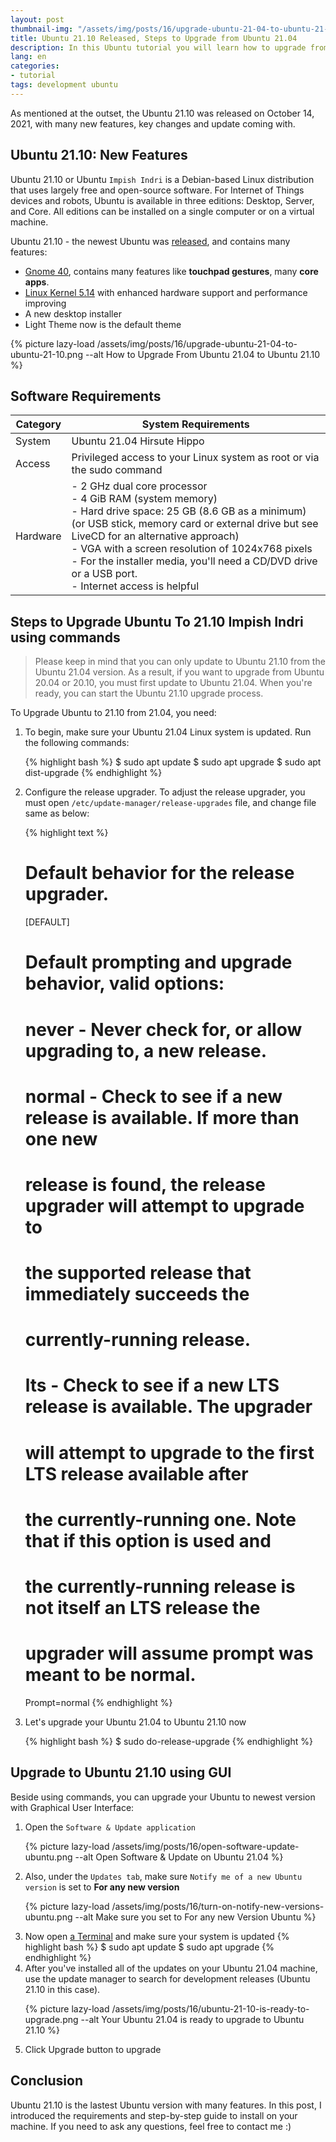 ```yaml
---
layout: post
thumbnail-img: "/assets/img/posts/16/upgrade-ubuntu-21-04-to-ubuntu-21-10.png"
title: Ubuntu 21.10 Released, Steps to Upgrade from Ubuntu 21.04
description: In this Ubuntu tutorial you will learn how to upgrade from Ubuntu 21.04 to 21.10 'Impish Indri' with many features, enhancements. This step by step guide is very easy to install.
lang: en
categories:
- tutorial
tags: development ubuntu
---
```


As mentioned at the outset, the Ubuntu 21.10 was released on October 14, 2021, with many new features, key changes and update coming with.

<div class="bg-light sidebar-module sidebar-module-inset" id="toc"></div>

## Ubuntu 21.10: New Features

Ubuntu 21.10 or Ubuntu `Impish Indri` is a Debian-based Linux distribution that uses largely free and open-source software. For Internet of Things devices and robots, Ubuntu is available in three editions: Desktop, Server, and Core. All editions can be installed on a single computer or on a virtual machine.

Ubuntu 21.10 - the newest Ubuntu was [released](https://releases.ubuntu.com/21.10/), and contains many features:

* [Gnome 40](https://forty.gnome.org/), contains many features like **touchpad gestures**, many **core apps**.
* [Linux Kernel 5.14](https://www.kernel.org/) with enhanced hardware support and performance improving
* A new desktop installer
* Light Theme now is the default theme

{% picture lazy-load /assets/img/posts/16/upgrade-ubuntu-21-04-to-ubuntu-21-10.png --alt How to Upgrade From Ubuntu 21.04 to Ubuntu 21.10 %} 

## Software Requirements

| Category | System Requirements                                                    |
| -------- | ---------------------------------------------------------------------- |
| System   | Ubuntu 21.04 Hirsute Hippo                                             |
| Access   | Privileged access to your Linux system as root or via the sudo command |
| Hardware | - 2 GHz dual core processor<br/> - 4 GiB RAM (system memory)<br/> - Hard drive space: 25 GB (8.6 GB as a minimum) (or USB stick, memory card or external drive but see LiveCD for an alternative approach)<br/> - VGA with a screen resolution of 1024x768 pixels<br/> - For the installer media, you'll need a CD/DVD drive or a USB port.<br/> - Internet access is helpful |

## Steps to Upgrade Ubuntu To 21.10 Impish Indri using commands

> Please keep in mind that you can only update to Ubuntu 21.10 from the Ubuntu 21.04 version. As a result, if you want to upgrade from Ubuntu 20.04 or 20.10, you must first update to Ubuntu 21.04. When you're ready, you can start the Ubuntu 21.10 upgrade process.

To Upgrade Ubuntu to 21.10 from 21.04, you need:

<ol id="steps">

<li>
To begin, make sure your Ubuntu 21.04 Linux system is updated. Run the following commands:
 
{% highlight bash %}
$ sudo apt update
$ sudo apt upgrade
$ sudo apt dist-upgrade
{% endhighlight %}
</li>

<li>
Configure the release upgrader. To adjust the release upgrader, you must open <code>/etc/update-manager/release-upgrades</code> file, and change file same as below:
 
{% highlight text %}
# Default behavior for the release upgrader.

[DEFAULT]
# Default prompting and upgrade behavior, valid options:
#
#  never  - Never check for, or allow upgrading to, a new release.
#  normal - Check to see if a new release is available.  If more than one new
#           release is found, the release upgrader will attempt to upgrade to
#           the supported release that immediately succeeds the
#           currently-running release.
#  lts    - Check to see if a new LTS release is available.  The upgrader
#           will attempt to upgrade to the first LTS release available after
#           the currently-running one.  Note that if this option is used and
#           the currently-running release is not itself an LTS release the
#           upgrader will assume prompt was meant to be normal.
Prompt=normal
{% endhighlight %}
</li>

<li>
Let's upgrade your Ubuntu 21.04 to Ubuntu 21.10 now
 
{% highlight bash %}
$ sudo do-release-upgrade
{% endhighlight %}
</li>

</ol>

## Upgrade to Ubuntu 21.10 using GUI

Beside using commands, you can upgrade your Ubuntu to newest version with Graphical User Interface:

<ol id="steps">
<li>
Open the <code>Software & Update application</code>

{% picture lazy-load /assets/img/posts/16/open-software-update-ubuntu.png --alt Open Software & Update on Ubuntu 21.04 %} 
</li>

<li>
Also, under the <code>Updates tab</code>, make sure <code>Notify me of a new Ubuntu version</code> is set to <strong>For any new version</strong>

{% picture lazy-load /assets/img/posts/16/turn-on-notify-new-versions-ubuntu.png --alt Make sure you set to For any new Version Ubuntu %} 
</li>

<li>
Now open <a href="https://tgbao.me/install-alacritty-terminal-emulator-ubuntu/">a Terminal</a> and make sure your system is updated
{% highlight bash %}
$ sudo apt update
$ sudo apt upgrade
{% endhighlight %}
</li>

<li>
After you've installed all of the updates on your Ubuntu 21.04 machine, use the update manager to search for development releases (Ubuntu 21.10 in this case). 

{% picture lazy-load /assets/img/posts/16/ubuntu-21-10-is-ready-to-upgrade.png --alt Your Ubuntu 21.04 is ready to upgrade to Ubuntu 21.10 %} 
</li>

<li>
Click Upgrade button to upgrade
</li>
</ol>

## Conclusion

Ubuntu 21.10 is the lastest Ubuntu version with many features. In this post, I introduced the requirements and step-by-step guide to install on your machine. If you need to ask any questions, feel free to contact me :)